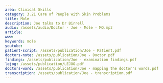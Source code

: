 ```yaml
---
area: Clinical Skills
category: 3.21 Care of People with Skin Problems
title: Mole
description: Joe talks to Dr Birrell
audio: /assets/audio/Doctor - Joe - Mole - MQ.mp3
article: 
www: 
keywords: mole
youtube:
patient-script: /assets/publication/Joe - Patient.pdf
doctors-note: /assets/publication/Joe - Doctor.pdf
findings: /assets/publication/Joe - examination findings.pdf
lejog: /assets/publication/LEJOG.pdf
doctors-word: /assets/publication/Joe - mapping the doctor's words.pdf
transcription: /assets/publication/Joe - transcription.pdf
--- 
```

